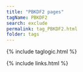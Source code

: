 ```yaml
---
title: "PBKDF2 pages"
tagName: PBKDF2
search: exclude
permalink: tag_PBKDF2.html
folder: tags
---
```

{% include taglogic.html %}

{% include links.html %}